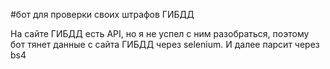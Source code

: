 #бот для проверки своих штрафов ГИБДД

На сайте ГИБДД есть API, но я не успел с ним разобраться, поэтому бот тянет данные с сайта ГИБДД через selenium.
И далее парсит через bs4
